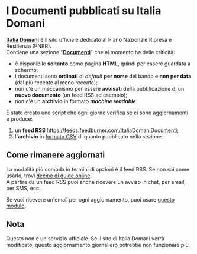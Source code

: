 # I Documenti pubblicati su Italia Domani

[**Italia Domani**](https://italiadomani.gov.it/) è il sito ufficiale dedicato al Piano Nazionale Ripresa e Resilienza (PNRR).<br>
Contiene una sezione "[**Documenti**](https://italiadomani.gov.it/it/strumenti/documenti.html)" che al momento ha delle criticità:

- è disponibile **soltanto** come pagina **HTML**, quindi per essere guardata a schermo;
- i documenti sono **ordinati** di *default* **per nome** del bando e **non per data** (dal più recente al meno recente);
- non c'è un meccanismo per essere **avvisati** della pubblicazione di un **nuovo documento** (un feed RSS ad esempio);
- non c'è un **archivio** in formato ***machine readable***.

È stato creato uno script che ogni giorno verifica se ci sono aggiornamenti e produce:

1. un **feed RSS** <https://feeds.feedburner.com/ItaliaDomaniDocumenti>;
2. l'**archivio** in [formato CSV](https://github.com/ondata/datiBeneComuneMonitoraggio/blob/main/catalogo/italiaDomaniDocumenti/output/archive.csv) di quanto pubblicato nella sezione.

## Come rimanere aggiornati

La modalità più comoda in termini di opzioni è il feed RSS. Se non sai come usarlo, trovi [decine di guide online](https://www.google.com/search?q=come+leggere+un+feed+rss&rlz=1C1GCEA_enIT905IT905&oq=come+leggere+un+feed+rss&aqs=chrome..69i57j33i22i29i30l3.5547j0j7&sourceid=chrome&ie=UTF-8).<br>
A partire da un feed RSS puoi anche ricevere un avviso in chat, per email, per SMS, ecc..

Se vuoi ricevere un'email per ogni aggiornamento, puoi usare [questo modulo](https://feedburner.google.com/fb/a/mailverify?uri=ItaliaDomaniDocumenti&loc=en_US).

## Nota

Questo non è un servizio ufficiale. Se il sito di Italia Domani verrà modificato, questo aggiornamento giornaliero potrebbe non funzionare più.

